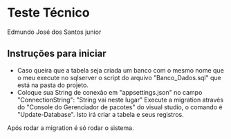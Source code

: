 # Teste Técnico
Edmundo José dos Santos junior

## Instruções para iniciar
- Caso queira que a tabela seja criada um banco com o mesmo nome que o meu execute no sqlserver o script do arquivo "Banco_Dados.sql" que está na pasta do projeto.
- Coloque sua String de conexão em "appsettings.json" no campo  "ConnectionString": "String vai neste lugar"
Execute a migration através do "Console do Gerenciador de pacotes" do visual studio, o comando é "Update-Database".
Isto irá criar a tabela e seus registros.

Após rodar a migration é só rodar o sistema.


